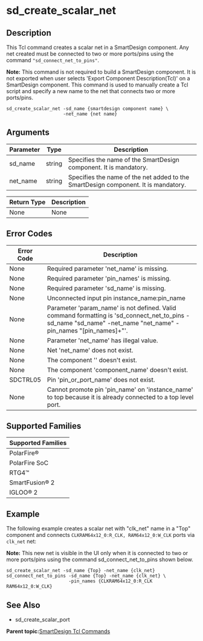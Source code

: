 # sd\_create\_scalar\_net

## Description

This Tcl command creates a scalar net in a SmartDesign component. Any net created must be connected to two or more ports/pins using the command `"sd_connect_net_to_pins"`.

**Note:** This command is not required to build a SmartDesign component. It is not exported when user selects 'Export Component Description\(Tcl\)' on a SmartDesign component. This command is used to manually create a Tcl script and specify a new name to the net that connects two or more ports/pins.

```
sd_create_scalar_net -sd_name {smartdesign component name} \
                     -net_name {net name}
```

## Arguments

|Parameter|Type|Description|
|---------|----|-----------|
|sd\_name|string|Specifies the name of the SmartDesign component. It is mandatory.|
|net\_name|string|Specifies the name of the net added to the SmartDesign component. It is mandatory.|

|Return Type|Description|
|-----------|-----------|
|None|None|

## Error Codes

|Error Code|Description|
|----------|-----------|
|None|Required parameter 'net\_name' is missing.|
|None|Required parameter 'pin\_names' is missing.|
|None|Required parameter 'sd\_name' is missing.|
|None|Unconnected input pin instance\_name:pin\_name|
|None|Parameter 'param\_name' is not defined. Valid command formatting is 'sd\_connect\_net\_to\_pins -sd\_name "sd\_name" -net\_name "net\_name" -pin\_names "\[pin\_names\]+"'.|
|None|Parameter 'net\_name' has illegal value.|
|None|Net 'net\_name' does not exist.|
|None|The component '' doesn't exist.|
|None|The component 'component\_name' doesn't exist.|
|SDCTRL05|Pin 'pin\_or\_port\_name' does not exist.|
|None|Cannot promote pin 'pin\_name' on 'instance\_name' to top because it is already connected to a top level port.|

## Supported Families

|Supported Families|
|------------------|
|PolarFire®|
|PolarFire SoC|
|RTG4™|
|SmartFusion® 2|
|IGLOO® 2|

## Example

The following example creates a scalar net with "clk\_net" name in a "Top" component and connects `CLKRAM64x12_0:R_CLK, RAM64x12_0:W_CLK` ports via `clk_net` net:

**Note:** This new net is visible in the UI only when it is connected to two or more ports/pins using the command sd\_connect\_net\_to\_pins shown below.

```
sd_create_scalar_net -sd_name {Top} -net_name {clk_net}
sd_connect_net_to_pins -sd_name {Top} -net_name {clk_net} \
                       -pin_names {CLKRAM64x12_0:R_CLK RAM64x12_0:W_CLK}
```

## See Also

-   sd\_create\_scalar\_port

**Parent topic:**[SmartDesign Tcl Commands](GUID-92BDB298-D736-4F37-87A0-3E5E1200BEE6.md)


